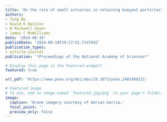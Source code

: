 ```yaml
---
title: 'On the role of small estuaries in retaining buoyant particles'
authors:
- Tong Bo
- David K Ralston
- W Rockwell Geyer
- James C McWilliams
date: '2024-08-19'
publishDate: '2024-08-19T19:17:51.714764Z'
publication_types:
- article-journal
publication: '*Proceedings of the National Academy of Sciences*'

# Display this page in the Featured widget?
featured: true

url_pdf: 'https://www.pnas.org/doi/abs/10.1073/pnas.2401498121'

# Featured image
# To use, add an image named `featured.jpg/png` to your page's folder.
image:
  caption: 'Drone imagery courtesy of Adrian Garcia.'
  focal_point: ''
  preview_only: false
---
```

